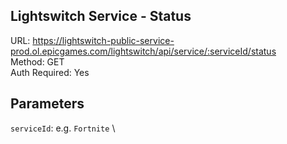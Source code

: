 ## Lightswitch Service - Status

URL: https://lightswitch-public-service-prod.ol.epicgames.com/lightswitch/api/service/:serviceId/status \
Method: GET \
Auth Required: Yes

## Parameters

`serviceId`: e.g. `Fortnite` \